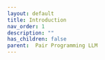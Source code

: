 ```yaml
---
layout: default
title: Introduction
nav_order: 1
description: ""
has_children: false
parent:  Pair Programming LLM 
---
```


